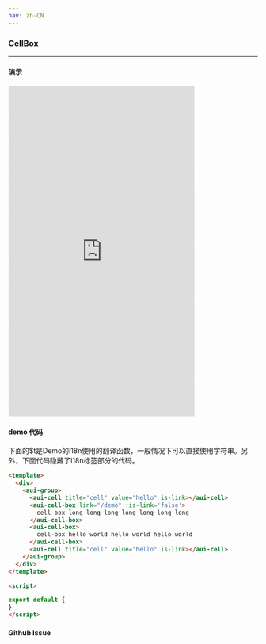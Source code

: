 ```yaml
---
nav: zh-CN
---
```



### CellBox

---

#### 演示

 <div style="width:377px;height:667px;display:inline-block;border:1px dashed #ececec;border-radius:5px;overflow:hidden;">
   <iframe src="http://192.9.200.185:50003/aui-m/#/component/cell-box" width="375" height="667" border="0" frameborder="0"></iframe>
 </div>

#### demo 代码

<p class="tip">下面的$t是Demo的i18n使用的翻译函数，一般情况下可以直接使用字符串。另外，下面代码隐藏了i18n标签部分的代码。</p>

``` html
<template>
  <div>
    <aui-group>
      <aui-cell title="cell" value="hello" is-link></aui-cell>
      <aui-cell-box link="/demo" :is-link='false'>
        cell-box long long long long long long long
      </aui-cell-box>
      <aui-cell-box>
        cell-box hello world hello world hello world
      </aui-cell-box>
      <aui-cell title="cell" value="hello" is-link></aui-cell>
    </aui-group>
  </div>
</template>

<script>

export default {
}
</script>
```


#### Github Issue